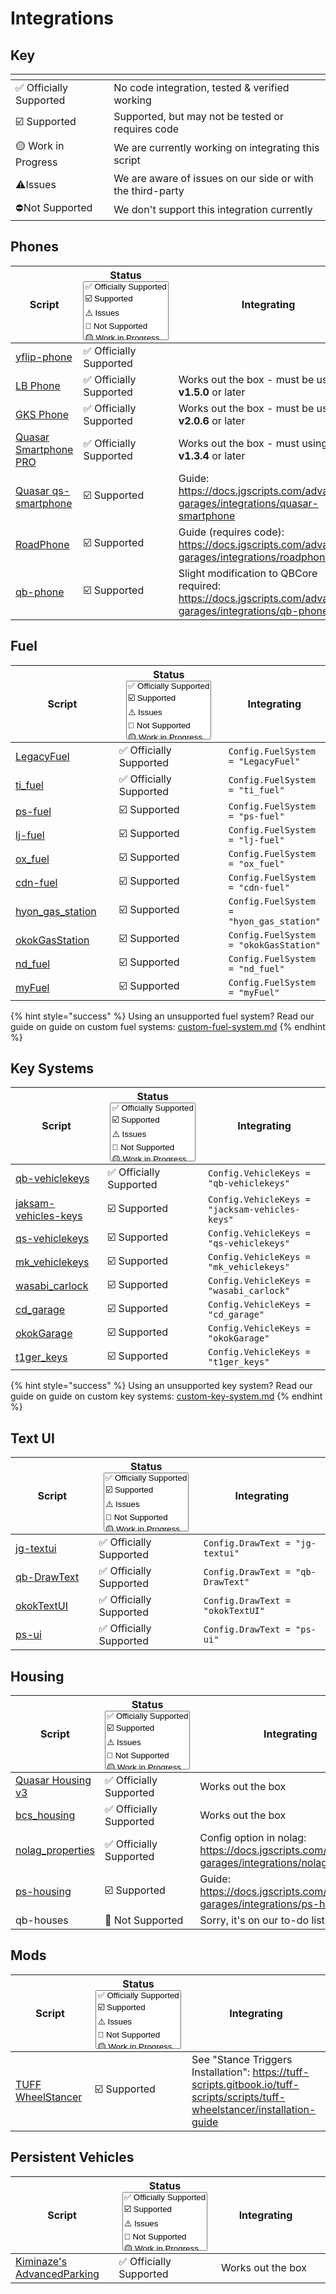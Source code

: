# Integrations

## Key

<table data-view="cards" data-full-width="false"><thead><tr><th></th><th></th></tr></thead><tbody><tr><td><span data-gb-custom-inline data-tag="emoji" data-code="2705">✅</span> Officially Supported</td><td>No code integration, tested &#x26; verified working</td></tr><tr><td><span data-gb-custom-inline data-tag="emoji" data-code="2611">☑️</span> Supported</td><td>Supported, but may not be tested or requires code</td></tr><tr><td><span data-gb-custom-inline data-tag="emoji" data-code="1f7e1">🟡</span> Work in Progress</td><td>We are currently working on integrating this script</td></tr><tr><td><span data-gb-custom-inline data-tag="emoji" data-code="26a0">⚠️</span>Issues</td><td>We are aware of issues on our side or with the third-party</td></tr><tr><td><span data-gb-custom-inline data-tag="emoji" data-code="26d4">⛔</span>Not Supported</td><td>We don't support this integration currently</td></tr></tbody></table>

## Phones

<table data-full-width="false"><thead><tr><th width="182">Script</th><th width="194">Status<select multiple><option value="9e54012842f14175a7815a1df90a0dfc" label="✅ Officially Supported" color="blue"></option><option value="987605d01bb64e33a814f7f7f2c05c69" label="☑️ Supported" color="blue"></option><option value="31e0a993571849ecaf399c2b43da347a" label="⚠️ Issues" color="blue"></option><option value="c8ee072013c8455199750b152efb3829" label="🚫 Not Supported" color="blue"></option><option value="b4db73a7b1f64d3197878880f3ff206c" label="🟡 Work in Progress" color="blue"></option></select></th><th width="372">Integrating</th></tr></thead><tbody><tr><td><a href="https://scripts.teamsgg.dev/package/5950013">yflip-phone</a></td><td><span data-option="9e54012842f14175a7815a1df90a0dfc">✅ Officially Supported</span></td><td></td></tr><tr><td><a href="https://lbphone.com/">LB Phone</a></td><td><span data-option="9e54012842f14175a7815a1df90a0dfc">✅ Officially Supported</span></td><td>Works out the box - must be using <strong>v1.5.0</strong> or later</td></tr><tr><td><a href="https://gkshop.org/">GKS Phone</a></td><td><span data-option="9e54012842f14175a7815a1df90a0dfc">✅ Officially Supported</span></td><td>Works out the box - must be using <strong>v2.0.6</strong> or later</td></tr><tr><td><a href="https://buy.quasar-store.com/package/6053117#packageName">Quasar Smartphone PRO</a></td><td><span data-option="9e54012842f14175a7815a1df90a0dfc">✅ Officially Supported</span></td><td>Works out the box - must using <strong>v1.3.4</strong> or later</td></tr><tr><td><a href="https://buy.quasar-store.com/package/5677276">Quasar qs-smartphone</a></td><td><span data-option="987605d01bb64e33a814f7f7f2c05c69">☑️ Supported</span></td><td>Guide: <a href="https://docs.jgscripts.com/advanced-garages/integrations/quasar-smartphone">https://docs.jgscripts.com/advanced-garages/integrations/quasar-smartphone</a></td></tr><tr><td><a href="https://fivem.roadshop.org/package/4885785">RoadPhone</a></td><td><span data-option="987605d01bb64e33a814f7f7f2c05c69">☑️ Supported</span></td><td>Guide (requires code): <a href="https://docs.jgscripts.com/advanced-garages/integrations/roadphone">https://docs.jgscripts.com/advanced-garages/integrations/roadphone</a></td></tr><tr><td><a href="https://github.com/qbcore-framework/qb-phone">qb-phone</a></td><td><span data-option="987605d01bb64e33a814f7f7f2c05c69">☑️ Supported</span></td><td>Slight modification to QBCore required: <a href="https://docs.jgscripts.com/advanced-garages/integrations/qb-phone">https://docs.jgscripts.com/advanced-garages/integrations/qb-phone</a></td></tr></tbody></table>

## Fuel

<table data-full-width="false"><thead><tr><th width="180">Script</th><th width="193">Status<select multiple><option value="9e54012842f14175a7815a1df90a0dfc" label="✅ Officially Supported" color="blue"></option><option value="987605d01bb64e33a814f7f7f2c05c69" label="☑️ Supported" color="blue"></option><option value="31e0a993571849ecaf399c2b43da347a" label="⚠️ Issues" color="blue"></option><option value="c8ee072013c8455199750b152efb3829" label="🚫 Not Supported" color="blue"></option><option value="b4db73a7b1f64d3197878880f3ff206c" label="🟡 Work in Progress" color="blue"></option></select></th><th>Integrating</th></tr></thead><tbody><tr><td><a href="https://github.com/InZidiuZ/LegacyFuel">LegacyFuel</a></td><td><span data-option="9e54012842f14175a7815a1df90a0dfc">✅ Officially Supported</span></td><td><code>Config.FuelSystem = "LegacyFuel"</code></td></tr><tr><td><a href="https://tebit.tebex.io/package/5266389">ti_fuel</a></td><td><span data-option="9e54012842f14175a7815a1df90a0dfc">✅ Officially Supported</span></td><td><code>Config.FuelSystem = "ti_fuel"</code></td></tr><tr><td><a href="https://github.com/Project-Sloth/ps-fuel">ps-fuel</a></td><td><span data-option="987605d01bb64e33a814f7f7f2c05c69">☑️ Supported</span></td><td><code>Config.FuelSystem = "ps-fuel"</code></td></tr><tr><td><a href="https://github.com/liberium12/lj-fuel">lj-fuel</a></td><td><span data-option="987605d01bb64e33a814f7f7f2c05c69">☑️ Supported</span></td><td><code>Config.FuelSystem = "lj-fuel"</code></td></tr><tr><td><a href="https://github.com/overextended/ox_fuel">ox_fuel</a></td><td><span data-option="987605d01bb64e33a814f7f7f2c05c69">☑️ Supported</span></td><td><code>Config.FuelSystem = "ox_fuel"</code></td></tr><tr><td><a href="https://github.com/CodineDev/cdn-fuel">cdn-fuel</a></td><td><span data-option="987605d01bb64e33a814f7f7f2c05c69">☑️ Supported</span></td><td><code>Config.FuelSystem = "cdn-fuel"</code></td></tr><tr><td><a href="https://github.com/HyonScript/hyon_gas_station">hyon_gas_station</a></td><td><span data-option="987605d01bb64e33a814f7f7f2c05c69">☑️ Supported</span></td><td><code>Config.FuelSystem = "hyon_gas_station"</code></td></tr><tr><td><a href="https://okok.tebex.io/">okokGasStation</a></td><td><span data-option="987605d01bb64e33a814f7f7f2c05c69">☑️ Supported</span></td><td><code>Config.FuelSystem = "okokGasStation"</code></td></tr><tr><td><a href="https://github.com/ND-Framework/ND_Fuel">nd_fuel</a></td><td><span data-option="987605d01bb64e33a814f7f7f2c05c69">☑️ Supported</span></td><td><code>Config.FuelSystem = "nd_fuel"</code></td></tr><tr><td><a href="https://shop.myscripts.eu/package/5502279">myFuel</a></td><td><span data-option="987605d01bb64e33a814f7f7f2c05c69">☑️ Supported</span></td><td><code>Config.FuelSystem = "myFuel"</code></td></tr></tbody></table>

{% hint style="success" %}
Using an unsupported fuel system? Read our guide on guide on custom fuel systems: [custom-fuel-system.md](custom-fuel-system.md "mention")
{% endhint %}

## Key Systems

<table data-full-width="false"><thead><tr><th width="205">Script</th><th width="191">Status<select multiple><option value="9e54012842f14175a7815a1df90a0dfc" label="✅ Officially Supported" color="blue"></option><option value="987605d01bb64e33a814f7f7f2c05c69" label="☑️ Supported" color="blue"></option><option value="31e0a993571849ecaf399c2b43da347a" label="⚠️ Issues" color="blue"></option><option value="c8ee072013c8455199750b152efb3829" label="🚫 Not Supported" color="blue"></option><option value="b4db73a7b1f64d3197878880f3ff206c" label="🟡 Work in Progress" color="blue"></option></select></th><th width="354">Integrating</th></tr></thead><tbody><tr><td><a href="https://github.com/qbcore-framework/qb-vehiclekeys">qb-vehiclekeys</a></td><td><span data-option="9e54012842f14175a7815a1df90a0dfc">✅ Officially Supported</span></td><td><code>Config.VehicleKeys = "qb-vehiclekeys"</code></td></tr><tr><td><a href="https://www.jaksam-scripts.com/package/5369990">jaksam-vehicles-keys</a></td><td><span data-option="987605d01bb64e33a814f7f7f2c05c69">☑️ Supported</span></td><td><code>Config.VehicleKeys = "jacksam-vehicles-keys"</code></td></tr><tr><td><a href="https://buy.quasar-store.com/package/5269147">qs-vehiclekeys</a></td><td><span data-option="987605d01bb64e33a814f7f7f2c05c69">☑️ Supported</span></td><td><code>Config.VehicleKeys = "qs-vehiclekeys"</code></td></tr><tr><td><a href="https://mankind.tebex.io/package/5423031">mk_vehiclekeys</a></td><td><span data-option="987605d01bb64e33a814f7f7f2c05c69">☑️ Supported</span></td><td><code>Config.VehicleKeys = "mk_vehiclekeys"</code></td></tr><tr><td><a href="https://store.wasabiscripts.com/package/5057933">wasabi_carlock</a></td><td><span data-option="987605d01bb64e33a814f7f7f2c05c69">☑️ Supported</span></td><td><code>Config.VehicleKeys = "wasabi_carlock"</code></td></tr><tr><td><a href="https://codesign.pro/package/4206352">cd_garage</a></td><td><span data-option="987605d01bb64e33a814f7f7f2c05c69">☑️ Supported</span></td><td><code>Config.VehicleKeys = "cd_garage"</code></td></tr><tr><td><a href="https://okok.tebex.io/">okokGarage</a></td><td><span data-option="987605d01bb64e33a814f7f7f2c05c69">☑️ Supported</span></td><td><code>Config.VehicleKeys = "okokGarage"</code></td></tr><tr><td><a href="https://github.com/t1ger-scripts/t1ger-mix-bundle/tree/main/t1ger_keys">t1ger_keys</a></td><td><span data-option="987605d01bb64e33a814f7f7f2c05c69">☑️ Supported</span></td><td><code>Config.VehicleKeys = "t1ger_keys"</code></td></tr></tbody></table>

{% hint style="success" %}
Using an unsupported key system? Read our guide on guide on custom key systems: [custom-key-system.md](custom-key-system.md "mention")&#x20;
{% endhint %}

## Text UI

<table data-full-width="false"><thead><tr><th width="205">Script</th><th width="190">Status<select multiple><option value="9e54012842f14175a7815a1df90a0dfc" label="✅ Officially Supported" color="blue"></option><option value="987605d01bb64e33a814f7f7f2c05c69" label="☑️ Supported" color="blue"></option><option value="31e0a993571849ecaf399c2b43da347a" label="⚠️ Issues" color="blue"></option><option value="c8ee072013c8455199750b152efb3829" label="🚫 Not Supported" color="blue"></option><option value="b4db73a7b1f64d3197878880f3ff206c" label="🟡 Work in Progress" color="blue"></option></select></th><th width="355">Integrating</th></tr></thead><tbody><tr><td><a href="https://github.com/jgscripts/jg-textui">jg-textui</a></td><td><span data-option="9e54012842f14175a7815a1df90a0dfc">✅ Officially Supported</span></td><td><code>Config.DrawText = "jg-textui"</code></td></tr><tr><td><a href="https://docs.qbcore.org/qbcore-documentation/qb-core/drawtext">qb-DrawText</a></td><td><span data-option="9e54012842f14175a7815a1df90a0dfc">✅ Officially Supported</span></td><td><code>Config.DrawText = "qb-DrawText"</code></td></tr><tr><td><a href="https://docs.okokscripts.io/scripts/okoktextui">okokTextUI</a></td><td><span data-option="9e54012842f14175a7815a1df90a0dfc">✅ Officially Supported</span></td><td><code>Config.DrawText = "okokTextUI"</code></td></tr><tr><td><a href="https://github.com/Project-Sloth/ps-ui">ps-ui</a></td><td><span data-option="9e54012842f14175a7815a1df90a0dfc">✅ Officially Supported</span></td><td><code>Config.DrawText = "ps-ui"</code></td></tr></tbody></table>

## Housing

<table data-full-width="false"><thead><tr><th width="205">Script</th><th width="190">Status<select multiple><option value="9e54012842f14175a7815a1df90a0dfc" label="✅ Officially Supported" color="blue"></option><option value="987605d01bb64e33a814f7f7f2c05c69" label="☑️ Supported" color="blue"></option><option value="31e0a993571849ecaf399c2b43da347a" label="⚠️ Issues" color="blue"></option><option value="c8ee072013c8455199750b152efb3829" label="🚫 Not Supported" color="blue"></option><option value="b4db73a7b1f64d3197878880f3ff206c" label="🟡 Work in Progress" color="blue"></option></select></th><th width="355">Integrating</th></tr></thead><tbody><tr><td><a href="https://buy.quasar-store.com/package/5018837">Quasar Housing v3</a></td><td><span data-option="9e54012842f14175a7815a1df90a0dfc">✅ Officially Supported</span></td><td>Works out the box</td></tr><tr><td><a href="https://masbagus.tebex.io/package/5090952">bcs_housing</a></td><td><span data-option="9e54012842f14175a7815a1df90a0dfc">✅ Officially Supported</span></td><td>Works out the box</td></tr><tr><td><a href="https://store.nolag.dev/">nolag_properties</a></td><td><span data-option="9e54012842f14175a7815a1df90a0dfc">✅ Officially Supported</span></td><td>Config option in nolag: <a href="https://docs.jgscripts.com/advanced-garages/integrations/nolag_properties">https://docs.jgscripts.com/advanced-garages/integrations/nolag_properties</a></td></tr><tr><td><a href="https://github.com/Project-Sloth/ps-housing">ps-housing</a></td><td><span data-option="987605d01bb64e33a814f7f7f2c05c69">☑️ Supported</span></td><td>Guide: <a href="https://docs.jgscripts.com/advanced-garages/integrations/ps-housing">https://docs.jgscripts.com/advanced-garages/integrations/ps-housing</a></td></tr><tr><td>qb-houses</td><td><span data-option="c8ee072013c8455199750b152efb3829">🚫 Not Supported</span></td><td>Sorry, it's on our to-do list!</td></tr></tbody></table>

## Mods

<table data-full-width="false"><thead><tr><th width="205">Script</th><th width="190">Status<select multiple><option value="9e54012842f14175a7815a1df90a0dfc" label="✅ Officially Supported" color="blue"></option><option value="987605d01bb64e33a814f7f7f2c05c69" label="☑️ Supported" color="blue"></option><option value="31e0a993571849ecaf399c2b43da347a" label="⚠️ Issues" color="blue"></option><option value="c8ee072013c8455199750b152efb3829" label="🚫 Not Supported" color="blue"></option><option value="b4db73a7b1f64d3197878880f3ff206c" label="🟡 Work in Progress" color="blue"></option></select></th><th width="354">Integrating</th></tr></thead><tbody><tr><td><a href="https://tuff-scripts.tebex.io/">TUFF WheelStancer</a></td><td><span data-option="987605d01bb64e33a814f7f7f2c05c69">☑️ Supported</span></td><td>See "Stance Triggers Installation": <a href="https://tuff-scripts.gitbook.io/tuff-scripts/scripts/tuff-wheelstancer/installation-guide">https://tuff-scripts.gitbook.io/tuff-scripts/scripts/tuff-wheelstancer/installation-guide</a></td></tr></tbody></table>

## Persistent Vehicles

<table data-full-width="false"><thead><tr><th width="205">Script</th><th width="190">Status<select multiple><option value="9e54012842f14175a7815a1df90a0dfc" label="✅ Officially Supported" color="blue"></option><option value="987605d01bb64e33a814f7f7f2c05c69" label="☑️ Supported" color="blue"></option><option value="31e0a993571849ecaf399c2b43da347a" label="⚠️ Issues" color="blue"></option><option value="c8ee072013c8455199750b152efb3829" label="🚫 Not Supported" color="blue"></option><option value="b4db73a7b1f64d3197878880f3ff206c" label="🟡 Work in Progress" color="blue"></option></select></th><th width="354">Integrating</th><th></th></tr></thead><tbody><tr><td><a href="https://kiminazes-script-gems.tebex.io/package/4287488">Kiminaze's AdvancedParking</a></td><td><span data-option="9e54012842f14175a7815a1df90a0dfc">✅ Officially Supported</span></td><td>Works out the box</td><td></td></tr></tbody></table>

